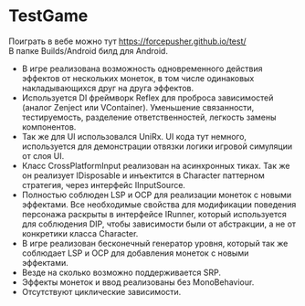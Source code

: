 # TestGame
  
Поиграть в вебе можно тут https://forcepusher.github.io/test/  
В папке Builds/Android билд для Android.  
  
- В игре реализована возможность одновременного действия эффектов от нескольких монеток, в том числе одинаковых накладывающихся друг на друга эффектов.  
- Используется DI фреймворк Reflex для проброса зависимостей (аналог Zenject или VContainer). Уменьшение связанности, тестируемость, разделение ответственностей, легкость замены компонентов.  
- Так же для UI использовался UniRx. UI кода тут немного, используется для демонстрации отвязки логики игровой симуляции от слоя UI.  
- Класс CrossPlatformInput реализован на асинхронных тиках. Так же он реализует IDisposable и инъектится в Character паттерном стратегия, через интерфейс IInputSource.  
- Полностью соблюден LSP и OCP для реализации монеток с новыми эффектами. Все необходимые свойства для модификации поведения персонажа раскрыты в интерфейсе IRunner, который используется для соблюдения DIP, чтобы зависимости были от абстракции, а не от конкретики класса Character.  
- В игре реализован бесконечный генератор уровня, который так же соблюдает LSP и OCP для добавления монеток с новыми эффектами.  
- Везде на сколько возможно поддерживается SRP.  
- Эффекты монеток и ввод реализованы без MonoBehaviour.  
- Отсутствуют циклические зависимости.  
